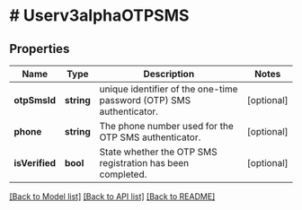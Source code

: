 # # Userv3alphaOTPSMS

## Properties

Name | Type | Description | Notes
------------ | ------------- | ------------- | -------------
**otpSmsId** | **string** | unique identifier of the one-time password (OTP) SMS authenticator. | [optional]
**phone** | **string** | The phone number used for the OTP SMS authenticator. | [optional]
**isVerified** | **bool** | State whether the OTP SMS registration has been completed. | [optional]

[[Back to Model list]](../../README.md#models) [[Back to API list]](../../README.md#endpoints) [[Back to README]](../../README.md)
